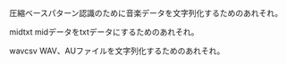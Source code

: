 圧縮ベースパターン認識のために音楽データを文字列化するためのあれそれ。

midtxt
midデータをtxtデータにするためのあれそれ。

wavcsv
WAV、AUファイルを文字列化するためのあれそれ。